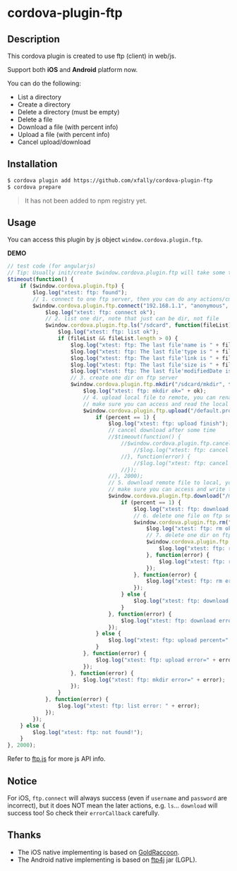 # cordova-plugin-ftp

## Description

This cordova plugin is created to use ftp (client) in web/js.

Support both **iOS** and **Android** platform now.

You can do the following:

- List a directory
- Create a directory
- Delete a directory (must be empty)
- Delete a file
- Download a file (with percent info)
- Upload a file (with percent info)
- Cancel upload/download

## Installation

```sh
$ cordova plugin add https://github.com/xfally/cordova-plugin-ftp
$ cordova prepare
```

> It has not been added to npm registry yet.

## Usage

You can access this plugin by js object `window.cordova.plugin.ftp`.

**DEMO**

```js
// test code (for angularjs)
// Tip: Usually init/create $window.cordova.plugin.ftp will take some time, so set a timeout() to make sure it's ready.
$timeout(function() {
	if ($window.cordova.plugin.ftp) {
		$log.log("xtest: ftp: found");
		// 1. connect to one ftp server, then you can do any actions/cmds
		$window.cordova.plugin.ftp.connect("192.168.1.1", "anonymous", "anonymous@", function() {
			$log.log("xtest: ftp: connect ok");
			// 2. list one dir, note that just can be dir, not file
			$window.cordova.plugin.ftp.ls("/sdcard", function(fileList) {
				$log.log("xtest: ftp: list ok");
				if (fileList && fileList.length > 0) {
					$log.log("xtest: ftp: The last file'name is " + fileList[fileList.length - 1].name);
					$log.log("xtest: ftp: The last file'type is " + fileList[fileList.length - 1].type);
					$log.log("xtest: ftp: The last file'link is " + fileList[fileList.length - 1].link);
					$log.log("xtest: ftp: The last file'size is " + fileList[fileList.length - 1].size);
					$log.log("xtest: ftp: The last file'modifiedDate is " + fileList[fileList.length - 1].modifiedDate);
					// 3. create one dir on ftp server
					$window.cordova.plugin.ftp.mkdir("/sdcard/mkdir", function(ok) {
						$log.log("xtest: ftp: mkdir ok=" + ok);
						// 4. upload local file to remote, you can rename at the same time. arg1: local file, arg2: remote file.
						// make sure you can access and read the local file.
						$window.cordova.plugin.ftp.upload("/default.prop", "/sdcard/mkdir/default.prop", function(percent) {
							if (percent == 1) {
								$log.log("xtest: ftp: upload finish");
								// cancel download after some time
								//$timeout(function() {
									//$window.cordova.plugin.ftp.cancel(function(ok) {
										//$log.log("xtest: ftp: cancel ok=" + ok);
									//}, function(error) {
										//$log.log("xtest: ftp: cancel error=" + error);
									//});
								//}, 2000);
								// 5. download remote file to local, you can rename at the same time. arg1: local file, arg2: remote file.
								// make sure you can access and write the local dir.
								$window.cordova.plugin.ftp.download("/mnt/sdcard/download.mp4", "/sdcard/视频/mp4-10MB-720P.mp4", function(percent) {
									if (percent == 1) {
										$log.log("xtest: ftp: download finish");
										// 6. delete one file on ftp server
										$window.cordova.plugin.ftp.rm("/sdcard/mkdir/default.prop", function(ok) {
											$log.log("xtest: ftp: rm ok=" + ok);
											// 7. delete one dir on ftp server, note that just can be empty dir, or will fail
											$window.cordova.plugin.ftp.rmdir("/sdcard/mkdir", function(ok) {
												$log.log("xtest: ftp: rmdir ok=" + ok);
											}, function(error) {
												$log.log("xtest: ftp: rmdir error=" + error);
											});
										}, function(error) {
											$log.log("xtest: ftp: rm error=" + error);
										});
									} else {
										$log.log("xtest: ftp: download percent=" + percent*100 + "%");
									}
								}, function(error) {
									$log.log("xtest: ftp: download error=" + error);
								});
							} else {
								$log.log("xtest: ftp: upload percent=" + percent*100 + "%");
							}
						}, function(error) {
							$log.log("xtest: ftp: upload error=" + error);
						});
					}, function(error) {
						$log.log("xtest: ftp: mkdir error=" + error);
					});
				}
			}, function(error) {
				$log.log("xtest: ftp: list error: " + error);
			});
		});
	} else {
		$log.log("xtest: ftp: not found!");
	}
}, 2000);
```

Refer to [ftp.js](https://github.com/xfally/cordova-plugin-ftp/blob/master/www/ftp.js) for more js API info.

## Notice

For iOS, `ftp.connect` will always success (even if `username` and `password` are incorrect), but it does NOT mean the later actions, e.g. `ls`... `download` will success too! So check their `errorCallback` carefully.

## Thanks

- The iOS native implementing is based on [GoldRaccoon](https://github.com/albertodebortoli/GoldRaccoon).
- The Android native implementing is based on [ftp4j](http://www.sauronsoftware.it/projects/ftp4j/) jar (LGPL).

